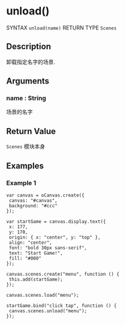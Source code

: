 # unload()

SYNTAX `unload(name)` RETURN TYPE `Scenes`

## Description

卸载指定名字的场景.

## Arguments

### name : String

场景的名字

## Return Value

`Scenes` 模块本身

## Examples

### Example 1

```
var canvas = oCanvas.create({
 canvas: "#canvas",
 background: "#ccc"
});

var startGame = canvas.display.text({
 x: 177,
 y: 170,
 origin: { x: "center", y: "top" },
 align: "center",
 font: "bold 30px sans-serif",
 text: "Start Game!",
 fill: "#000"
});

canvas.scenes.create("menu", function () {
 this.add(startGame);
});

canvas.scenes.load("menu");

startGame.bind("click tap", function () {
 canvas.scenes.unload("menu");
});
```

